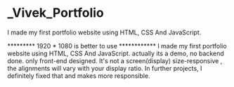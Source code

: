 # _Vivek_Portfolio
I made my first portfolio website using HTML, CSS And JavaScript.

********* 1920 * 1080 is better to use ************ I made my first portfolio website using HTML, CSS And JavaScript. actually its a demo, no backend done. only front-end designed. It's not a screen(display) size-responsive , the alignments will vary with your display ratio. In further projects, I definitely fixed that and makes more responsible.
